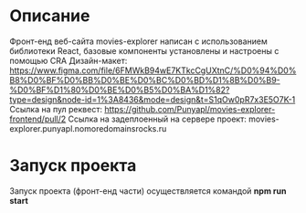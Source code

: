 # Описание
Фронт-енд веб-сайта movies-explorer написан с использованием библиотеки React, базовые компоненты установлены и настроены с помощью CRA
Дизайн-макет: https://www.figma.com/file/6FMWkB94wE7KTkcCgUXtnC/%D0%94%D0%B8%D0%BF%D0%BB%D0%BE%D0%BC%D0%BD%D1%8B%D0%B9-%D0%BF%D1%80%D0%BE%D0%B5%D0%BA%D1%82?type=design&node-id=1%3A8436&mode=design&t=S1qOw0pR7x3E5O7K-1
Ссылка на пул реквест: https://github.com/Punyapl/movies-explorer-frontend/pull/2
Ссылка на задеплоенный на сервере проект: movies-explorer.punyapl.nomoredomainsrocks.ru

# Запуск проекта
Запуск проекта (фронт-енд части) осуществляется командой **npm run start**
